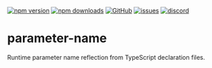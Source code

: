 [![npm version](https://img.shields.io/npm/v/@itrocks/parameter-name?logo=npm)](https://www.npmjs.org/package/@itrocks/parameter-name)
[![npm downloads](https://img.shields.io/npm/dm/@itrocks/parameter-name)](https://www.npmjs.org/package/@itrocks/parameter-name)
[![GitHub](https://img.shields.io/github/last-commit/itrocks-ts/parameter-name?color=2dba4e&label=commit&logo=github)](https://github.com/itrocks-ts/parameter-name)
[![issues](https://img.shields.io/github/issues/itrocks-ts/parameter-name)](https://github.com/itrocks-ts/parameter-name/issues)
[![discord](https://img.shields.io/discord/1314141024020467782?color=7289da&label=discord&logo=discord&logoColor=white)](https://25.re/ditr)

# parameter-name

Runtime parameter name reflection from TypeScript declaration files.
